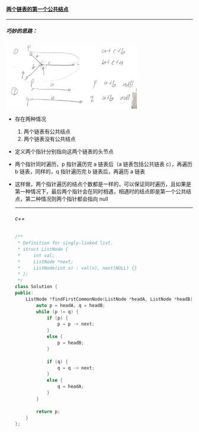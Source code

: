 #### <a href="https://www.acwing.com/problem/content/62/">两个链表的第一个公共结点</a>

---------------------

##### 巧妙的思路：

<img src="https://raw.githubusercontent.com/DaoZuQieXing/Learn/main/img/刷题记录/找到两个链表第一个公共结点.png" alt="system call" style="max-width: 70%">

- 存在两种情况

  1. 两个链表有公共结点
  2. 两个链表没有公共结点

- 定义两个指针分别指向这两个链表的头节点

- 两个指针同时遍历，p 指针遍历完 a 链表后（a 链表包括公共链表 c），再遍历 b 链表，同样的，q 指针遍历完 b 链表后，再遍历 a 链表

- 这样做，两个指针遍历的结点个数都是一样的，可以保证同时遍历，且如果是第一种情况下，最后两个指针会在同时相遇，相遇时的结点即是第一个公共结点，第二种情况则两个指针都会指向 null

  ------------------------------------------------

  ###### c++

  ```c++
  /**
   * Definition for singly-linked list.
   * struct ListNode {
   *     int val;
   *     ListNode *next;
   *     ListNode(int x) : val(x), next(NULL) {}
   * };
   */
  class Solution {
  public:
      ListNode *findFirstCommonNode(ListNode *headA, ListNode *headB) {
          auto p = headA, q = headB;
          while (p != q) {
              if (p) {
                  p = p -> next;
              }
              else {
                  p = headB;
              }
              
              if (q) {
                  q = q -> next;
              }
              else {
                  q = headA;
              }
          }
          
          return p;
      }
  };
  ```

  